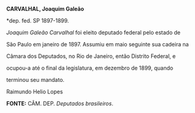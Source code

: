 **CARVALHAL, Joaquim Galeão**



\*dep. fed. SP 1897-1899.



*Joaquim Galeão Carvalhal* foi eleito deputado federal pelo estado de

São Paulo em janeiro de 1897. Assumiu em maio seguinte sua cadeira na

Câmara dos Deputados, no Rio de Janeiro, então Distrito Federal, e

ocupou-a até o final da legislatura, em dezembro de 1899, quando

terminou seu mandato.



Raimundo Helio Lopes



**FONTE:** CÂM. DEP. *Deputados brasileiros*.

